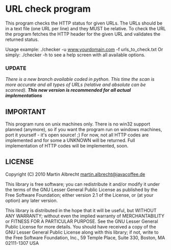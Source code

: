 # URL check program #
This program checks the HTTP status for given URLs. The URLs should be in a
text file (one URL per line) and they MUST be relative.
To check the URL the program fetches the HTTP header for the given URL and
validates the returned status.

Usage example: ./checker -u www.yourdomain.com -f urls\_to\_check.txt
Or simply: ./checker -h
to see a help screen with all available options.

### UPDATE ###
_There is a new branch available coded in python. This time the scan is more accurate and all types of URLs (relative and absolute can be scanned).
**This new version is recommended for all actual implementations**_



## IMPORTANT ##
This program runs on unix machines only. There is no win32 support planned
(anymore), so if you want the program run on windows machines, port it
yourself - it's open source! ;)
For now, not all HTTP codes are implemented and for some a UNKNOWN will be
returned. Full implementation of HTTP codes will be implemented, soon.

## LICENSE ##
Copyright (C) 2010 Martin Albrecht <martin.albrecht@javacoffee.de>

This library is free software; you can redistribute it and/or modify it under
the terms of the GNU Lesser General Public License as published by the Free
Software Foundation; either version 2.1 of the License, or (at your option)
any later version.

This library is distributed in the hope that it will be useful, but WITHOUT
ANY WARRANTY; without even the implied warranty of MERCHANTABILITY or FITNESS
FOR A PARTICULAR PURPOSE. See the GNU Lesser General Public License for more
details.
You should have received a copy of the GNU Lesser General Public License along
with this library; if not, write to the Free Software Foundation, Inc.,
59 Temple Place, Suite 330, Boston, MA 02111-1307 USA